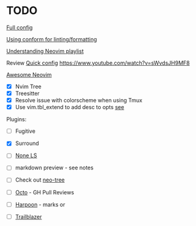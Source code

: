 # TODO

[Full config](https://www.youtube.com/watch?v=ZjMzBd1Dqz8&t=3737s)

[Using conform for linting/formatting](https://www.youtube.com/watch?v=ybUE4D80XSk)

[Understanding Neovim playlist](https://www.youtube.com/watch?v=87AXw9Quy9U&list=PLx2ksyallYzW4WNYHD9xOFrPRYGlntAft)

Review [Quick config](https://github.com/albingroen/quick.nvim)
<https://www.youtube.com/watch?v=sWvdsJH9MF8>

[Awesome Neovim](https://github.com/rockerBOO/awesome-neovim)

- [x] Nvim Tree
- [x] Treesitter
- [x] Resolve issue with colorscheme when using Tmux
- [x] Use vim.tbl_extend to add desc to opts [see](https://neovim.io/doc/user/lua.html#vim.tbl_extend())

Plugins:

- [ ] Fugitive
- [x] Surround
- [ ] [None LS](https://github.com/nvimtools/none-ls.nvim)
- [ ] markdown preview - see notes
- [ ] Check out [neo-tree](https://github.com/nvim-neo-tree/neo-tree.nvim)
- [ ] [Octo](https://github.com/pwntester/octo.nvim) - GH Pull Reviews

- [ ] [Harpoon](https://github.com/ThePrimeagen/harpoon/tree/harpoon2) - marks
or
- [ ] [Trailblazer](https://github.com/LeonHeidelbach/trailblazer.nvim)
